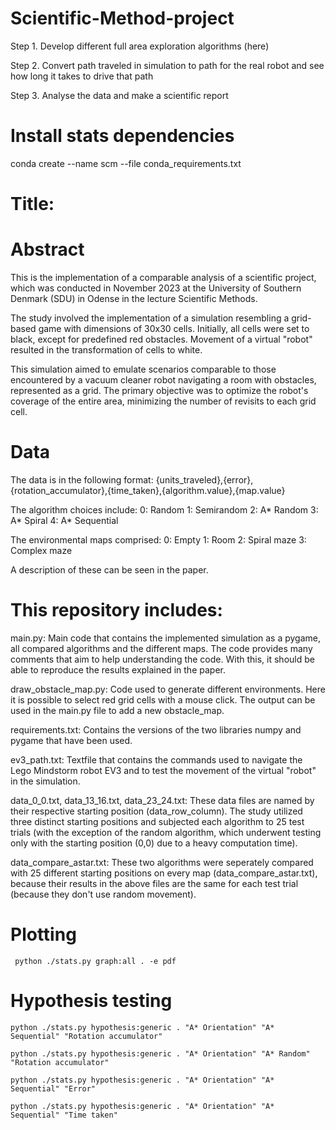 # Scientific-Method-project

Step 1. Develop different full area exploration algorithms (here)

Step 2. Convert path traveled in simulation to path for the real robot and see how long it takes to drive that path

Step 3. Analyse the data and make a scientific report

# Install stats dependencies

conda create --name scm --file conda_requirements.txt

# Title: 
# Abstract


This is the implementation of a comparable analysis of a scientific project, which was conducted in November 2023 at the University of Southern Denmark (SDU) in Odense in the lecture Scientific Methods.



The study involved the implementation of a simulation resembling a grid-based game with dimensions of 30x30 cells. 
Initially, all cells were set to black, except for predefined red obstacles. Movement of a virtual "robot" resulted in the transformation of cells to white. 

This simulation aimed to emulate scenarios comparable to those encountered by a vacuum cleaner robot navigating a room with obstacles, represented as a grid. 
The primary objective was to optimize the robot's coverage of the entire area, minimizing the number of revisits to each grid cell. 



# Data
The data is in the following format:
{units_traveled},{error},{rotation_accumulator},{time_taken},{algorithm.value},{map.value}

The algorithm choices include:
0: Random
1: Semirandom
2: A* Random
3: A* Spiral
4: A* Sequential

The environmental maps comprised:
0: Empty
1: Room
2: Spiral maze
3: Complex maze

A description of these can be seen in the paper.





# This repository includes:
main.py:
    Main code that contains the implemented simulation as a pygame, all compared algorithms and the different maps.
    The code provides many comments that aim to help understanding the code. With this, it should be able to reproduce the results explained in the paper.

draw_obstacle_map.py:
    Code used to generate different environments. Here it is possible to select red grid cells with a mouse click. The output can be used in the main.py file to add a new obstacle_map.

requirements.txt:
    Contains the versions of the two libraries numpy and pygame that have been used.

ev3_path.txt:
    Textfile that contains the commands used to navigate the Lego Mindstorm robot EV3 and to test the movement of the virtual "robot" in the simulation.

data_0_0.txt, data_13_16.txt, data_23_24.txt:
    These data files are named by their respective starting position (data_row_column). The study utilized three distinct starting positions and subjected each algorithm to 25 test trials (with the exception of the random algorithm, which underwent testing only with the starting position (0,0) due to a heavy computation time). 

data_compare_astar.txt:
    These two algorithms were seperately compared with 25 different starting positions on every map (data_compare_astar.txt), because their results in the above files are the same for each test trial (because they don't use random movement).

# Plotting

` python ./stats.py graph:all . -e pdf`

# Hypothesis testing

`python ./stats.py hypothesis:generic . "A* Orientation" "A* Sequential" "Rotation accumulator"`

`python ./stats.py hypothesis:generic . "A* Orientation" "A* Random" "Rotation accumulator"`

`python ./stats.py hypothesis:generic . "A* Orientation" "A* Sequential" "Error"`

`python ./stats.py hypothesis:generic . "A* Orientation" "A* Sequential" "Time taken"`

